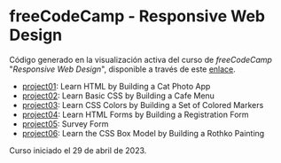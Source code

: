 # freeCodeCamp - Responsive Web Design

Código generado en la visualización activa del curso de *freeCodeCamp* "*Responsive Web Design*", disponible a través de este [enlace](https://www.freecodecamp.org/learn/2022/responsive-web-design/).

- [project01](/project01): Learn HTML by Building a Cat Photo App
- [project02](/project02): Learn Basic CSS by Building a Cafe Menu
- [project03](/project03): Learn CSS Colors by Building a Set of Colored Markers
- [project04](/project04): Learn HTML Forms by Building a Registration Form
- [project05](/project05): Survey Form
- [project06](/project06): Learn the CSS Box Model by Building a Rothko Painting

Curso iniciado el 29 de abril de 2023.
